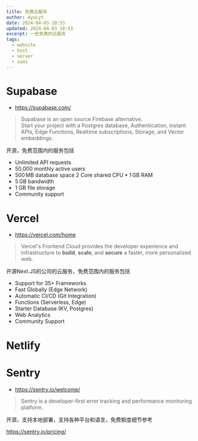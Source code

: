 ```yaml
---
title: 免费云服务
author: AyuLyt
date: 2024-04-03 10:53
updated: 2024-04-03 10:53
excerpt: 一些免费的云服务
tags:
  - website
  - host
  - server
  - saas
---
```

# Supabase

- https://supabase.com/

> Supabase is an open source Firebase alternative.  
   Start your project with a Postgres database, Authentication, instant APIs, Edge Functions, Realtime subscriptions, Storage, and Vector embeddings.


开源，免费范围内的服务包括

- Unlimited API requests
- 50,000 monthly active users
- 500 MB database space
    2 Core shared CPU • 1 GB RAM
- 5 GB bandwidth
- 1 GB file storage
- Community support

# Vercel

- https://vercel.com/home

> Vercel's Frontend Cloud provides the developer experience and infrastructure to **build**, **scale**, and **secure** a faster, more personalized web.

开源Next.JS的公司的云服务，免费范围内的服务包括

- Support for 35+ Frameworks
- Fast Globally (Edge Network)
- Automatic CI/CD (Git Integration)
- Functions (Serverless, Edge)
- Starter Database (KV, Postgres)
- Web Analytics
- Community Support

# Netlify



# Sentry

- https://sentry.io/welcome/

> Sentry is a developer-first error tracking and performance monitoring platform.

开源，支持本地部署，支持各种平台和语言，免费额度细节参考

https://sentry.io/pricing/

